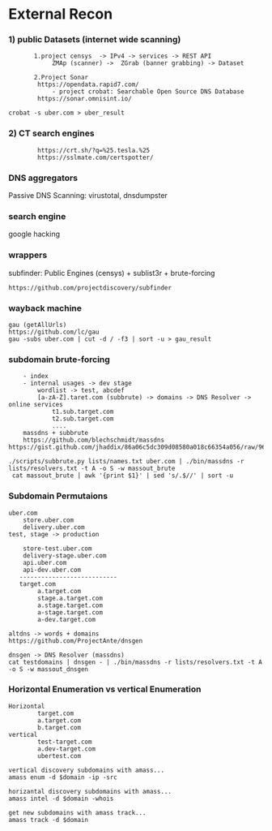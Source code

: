 # External Recon

### 1) public Datasets (internet wide scanning)

```
       1.project censys  -> IPv4 -> services -> REST API 
            ZMAp (scanner) ->  ZGrab (banner grabbing) -> Dataset 
         
       2.Project Sonar
	    https://opendata.rapid7.com/
            - project crobat: Searchable Open Source DNS Database
	    https://sonar.omnisint.io/
```

```
crobat -s uber.com > uber_result
```

### 2) CT search engines

```
        https://crt.sh/?q=%25.tesla.%25
        https://sslmate.com/certspotter/
```

### DNS aggregators

Passive DNS Scanning: virustotal, dnsdumpster

### search engine

google hacking

### wrappers

subfinder: Public Engines (censys) + sublist3r + brute-forcing

```
https://github.com/projectdiscovery/subfinder
```

### wayback machine

```
gau (getAllUrls)
https://github.com/lc/gau
gau -subs uber.com | cut -d / -f3 | sort -u > gau_result 
```

### subdomain brute-forcing

```
    - index 
    - internal usages -> dev stage 
        wordlist -> test, abcdef 
        [a-zA-Z].taret.com (subbrute) -> domains -> DNS Resolver -> online services 
            t1.sub.target.com 
            t2.sub.target.com
            .... 
    massdns + subbrute 
    https://github.com/blechschmidt/massdns
https://gist.github.com/jhaddix/86a06c5dc309d08580a018c66354a056/raw/96f4e51d96b2203f19f6381c8c545b278eaa0837/all.txt
```

```
./scripts/subbrute.py lists/names.txt uber.com | ./bin/massdns -r lists/resolvers.txt -t A -o S -w massout_brute
 cat massout_brute | awk '{print $1}' | sed 's/.$//' | sort -u
```

### Subdomain Permutaions

```
uber.com 
    store.uber.com 
    delivery.uber.com 
test, stage -> production 

    store-test.uber.com 
    delivery-stage.uber.com 
    api.uber.com 
    api-dev.uber.com 
   ---------------------------
   target.com 
        a.target.com 
        stage.a.target.com 
        a.stage.target.com 
        a-stage.target.com
        a-dev.target.com
```

```
altdns -> words + domains 
https://github.com/ProjectAnte/dnsgen

dnsgen -> DNS Resolver (massdns) 
cat testdomains | dnsgen - | ./bin/massdns -r lists/resolvers.txt -t A -o S -w massout_dnsgen
```

### Horizontal Enumeration vs vertical Enumeration

```
Horizontal 
        target.com 
        a.target.com 
        b.target.com 
vertical
        test-target.com
        a.dev-target.com
        ubertest.com
```

```
vertical discovery subdomains with amass...
amass enum -d $domain -ip -src

horizantal discovery subdomains with amass...
amass intel -d $domain -whois

get new subdomains with amass track...
amass track -d $domain
```
